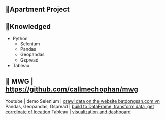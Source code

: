 ## 🔗Apartment Project
## 🔗Knowledged
- Python
  + Selenium
  + Pandas
  + Geopandas
  + Gspread
- Tableau
## 🔗 MWG | https://github.com/callmechophan/mwg
Youtube | demo
Selenium | [crawl data on the website batdongsan.com.vn](https://github.com/astonle-68/Apartment-Project/blob/master/Crawl_Data.py)
Pandas, Geopandas, Gspread | [build to DataFrame, transform data, get corrdinate of location](https://github.com/astonle-68/Apartment-Project/blob/master/ETL_Data.py)
Tableau | [visualization and dashboard](https://public.tableau.com/views/ApartmentProjectInVietnam/ApartmentProjects?:language=en-US&:sid=&:redirect=auth&:display_count=n&:origin=viz_share_link)

